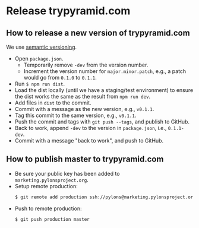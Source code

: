 # Release trypyramid.com

## How to release a new version of trypyramid.com

We use [semantic versioning](http://semver.org/).

- Open `package.json`.
    - Temporarily remove `-dev` from the version number.
    - Increment the version number for `major.minor.patch`, e.g., a patch would
      go from `0.1.0` to `0.1.1`.
- Run `$ npm run dist`.
- Load the dist locally (until we have a staging/test environment) to ensure
  the dist works the same as the result from `npm run dev`.
- Add files in `dist` to the commit.
- Commit with a message as the new version, e.g., `v0.1.1`.
- Tag this commit to the same version, e.g., `v0.1.1`.
- Push the commit and tags with `git push --tags`, and publish to GitHub.
- Back to work, append `-dev` to the version in `package.json`, i.e.,
  `0.1.1-dev`.
- Commit with a message "back to work", and push to GitHub.

## How to publish master to trypyramid.com

- Be sure your public key has been added to `marketing.pylonsproject.org`.
- Setup remote production:
    ```bash
    $ git remote add production ssh://pylons@marketing.pylonsproject.org/home/pylons/repos/trypyramid.com.git
    ```
- Push to remote production:
    ```bash
    $ git push production master
    ```
